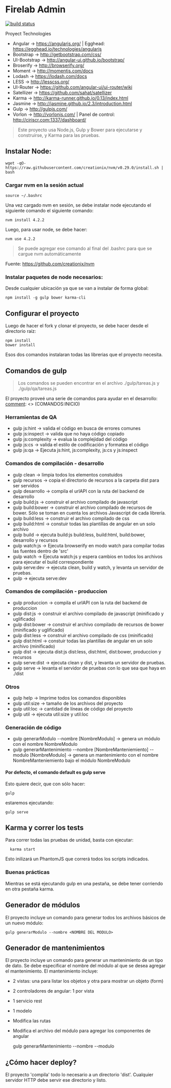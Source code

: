 # Firelab Admin

[![build status](https://gitlab.com/firelab/firelab-dashboard/badges/desarrollo/build.svg)](https://gitlab.com/firelab/firelab-dashboard/commits/desarrollo)

Proyect Technologies

* Angular        → https://angularjs.org/  |  Egghead: https://egghead.io/technologies/angularjs
* Bootstrap      → http://getbootstrap.com/css/
* UI-Bootstrap   → http://angular-ui.github.io/bootstrap/
* Broserify      → http://browserify.org/
* Moment         → http://momentjs.com/docs
* Lodash         → https://lodash.com/docs
* LESS           → http://lesscss.org/
* UI-Router      → https://github.com/angular-ui/ui-router/wiki
* Satellizer     → https://github.com/sahat/satellizer
* Karma          → http://karma-runner.github.io/0.13/index.html
* Jasmine        → http://jasmine.github.io/2.3/introduction.html
* Gulp           → http://gulpjs.com/
* Vorlon         → http://vorlonjs.com/ | Panel de control: http://ciriscr.com:1337/dashboard/


> Este proyecto usa Node.js, Gulp y Bower para ejecutarse y construirse, y Karma para las pruebas.
>

## Instalar Node:

    wget -qO- https://raw.githubusercontent.com/creationix/nvm/v0.29.0/install.sh | bash

### Cargar nvm en la sesión actual

    source ~/.bashrc

Una vez cargado nvm en sesión, se debe instalar node ejecutando el siguiente comando el siguiente comando:

    nvm install 4.2.2

Luego, para usar node, se debe hacer:

    nvm use 4.2.2

>Se puede agregar ese comando al final del .bashrc para que se cargue nvm automáticamente

Fuente: https://github.com/creationix/nvm

### Instalar paquetes de node necesarios:
Desde cualquier ubicación ya que se van a instalar de forma global:

    npm install -g gulp bower karma-cli

## Configurar el proyecto
Luego de hacer el fork y clonar el proyecto, se debe hacer desde el directorio raíz:

    npm install
    bower install

Esos dos comandos instalaran todas las librerias que el proyecto necesita.


## Comandos de gulp

>Los comandos se pueden encontrar en el archivo ./gulp/tareas.js
> y ./gulp/qa/tareas.js

El proyecto proveé una serie de comandos para ayudar en el desarrollo:
[comment]: <> (COMANDOS:INICIO)

### Herramientas de QA

* gulp js:hint          → valida el código en busca de errores comunes
* gulp js:inspect       → valida que no haya código copiado
* gulp js:complexity    → evalua la complejidad del código
* gulp js:cs            → valida el estilo de codificación y formatea el código
* gulp js:qa            → Ejecuta js:hint, js:complexity, js:cs y js:inspect

### Comandos de compilación - desarrollo

* gulp clean            → limpia todos los elementos constuidos
* gulp recursos         → copia el directorio de recursos a la carpeta dist para ser servidos
* gulp desarrollo       → compila el urlAPI con la ruta del backend de desarrollo
* gulp build:js         → construir el archivo compilado de javascript
* gulp build:bower      → construir el archivo compilado de recursos de bower. Sólo se toman en cuenta los archivos Javascript de cada librería.
* gulp build:less       → construir el archivo compilado de css
* gulp build:html       → constuir todas las plantillas de angular en un solo archivo
* gulp build            → ejecuta build:js build:less, build:html, build:bower, desarrollo y recursos
* gulp watch:js         → Ejecuta browserify en modo watch para compilar todas las fuentes dentro de 'src'
* gulp watch            → Ejecuta watch:js y espera cambios en todos los archivos para ejecutar el build correspondiente
* gulp serve:dev        → ejecuta clean, build y watch, y levanta un servidor de pruebas.
* gulp                  → ejecuta serve:dev

### Comandos de compilación - produccion

* gulp produccion       → compila el urlAPI con la ruta del backend de produccion
* gulp dist:js          → construir el archivo compilado de javascript (minificado y uglificado)
* gulp dist:bower       → construir el archivo compilado de recursos de bower (minificado y uglificado)
* gulp dist:less        → construir el archivo compilado de css (minificado)
* gulp dist:html        → constuir todas las plantillas de angular en un solo archivo (minificado)
* gulp dist             → ejecuta dist:js dist:less, dist:html, dist:bower, produccion y recursos
* gulp serve:dist        → ejecuta clean y dist, y levanta un servidor de pruebas.
* gulp serve            → levanta el servidor de pruebas con lo que sea que haya en ./dist

### Otros

* gulp help             → Imprime todos los comandos disponibles
* gulp util:size        → tamaño de los archivos del proyecto
* gulp util:loc         → cantidad de líneas de código del proyecto
* gulp util             → ejecuta util:size y util:loc

### Generación de código
* gulp generarModulo --nombre [NombreModulo] → genera un módulo con el nombre NombreModulo
* gulp generarMantenimiento --nombre [NombreManteniemiento] --modulo [NombreModulo] → genera un mantenimiento con el nombre NombreManteniemiento bajo el módulo NombreModulo

[comment]: <> (COMANDOS:FIN)

#### Por defecto, el comando default es gulp serve
Esto quiere decir, que con sólo hacer:

    gulp

estaremos ejecutando:

    gulp serve

## Karma y correr los tests
Para correr todas las pruebas de unidad, basta con ejecutar:

      karma start

Esto inilizará un PhantomJS que correrá todos los scripts indicados.

### Buenas prácticas
Mientras se está ejecutando gulp en una pestaña, se debe tener corriendo en otra pestaña karma.


## Generador de módulos
El proyecto incluye un comando para generar todos los archivos básicos de un nuevo módulo:

    gulp generarModulo --nombre <NOMBRE DEL MODULO>

## Generador de mantenimientos
El proyecto incluye un comando para generar un mantenimiento de un tipo de dato.
Se debe especificar el nombre del módulo al que se desea agregar el mantenimiento.
El mantenimiento incluye:

* 2 vistas: una para listar los objetos y otra para mostrar un objeto (form)
* 2 controladores de angular: 1 por vista
* 1 servicio rest
* 1 modelo
* Modifica las rutas
* Modifica el archivo del módulo para agregar los componentes de angular

    gulp generarMantenimiento --nombre <NOMBRE DEL OBJETO> --modulo <NOMBRE DEL MODULO>

## ¿Cómo hacer deploy?

El proyecto 'compila' todo lo necesario a un directorio 'dist'. Cualquier servidor HTTP debe servir ese directorio y listo.
